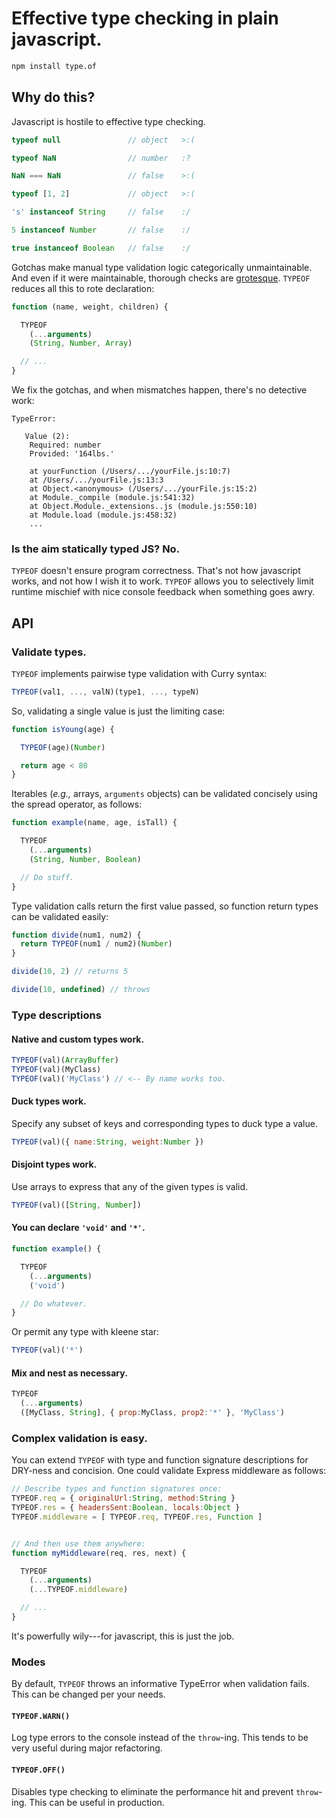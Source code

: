 # Effective type checking in plain javascript.
```sh
npm install type.of
```

## Why do this?

Javascript is hostile to effective type checking.

```js
typeof null               // object   >:(

typeof NaN                // number   :?

NaN === NaN               // false    >:(

typeof [1, 2]             // object   >:(

's' instanceof String     // false    :/

5 instanceof Number       // false    :/

true instanceof Boolean   // false    :/
```

Gotchas make manual type validation logic categorically unmaintainable. And even if it were maintainable, thorough checks are [grotesque](https://www.joyent.com/node-js/production/design/errors#an-example). `TYPEOF` reduces all this to rote declaration:

```js
function (name, weight, children) {

  TYPEOF
    (...arguments)
    (String, Number, Array)

  // ...
}
```

We fix the gotchas, and when mismatches happen, there's no detective work:

```
TypeError:

   Value (2):
    Required: number
    Provided: '164lbs.'

    at yourFunction (/Users/.../yourFile.js:10:7)
    at /Users/.../yourFile.js:13:3
    at Object.<anonymous> (/Users/.../yourFile.js:15:2)
    at Module._compile (module.js:541:32)
    at Object.Module._extensions..js (module.js:550:10)
    at Module.load (module.js:458:32)
    ...
```

### Is the aim statically typed JS? No.
`TYPEOF` doesn't ensure program correctness. That's not how javascript works, and not how I wish it to work. `TYPEOF` allows you to selectively limit runtime mischief with nice console feedback when something goes awry.

## API
### Validate types.
`TYPEOF` implements pairwise type validation with Curry syntax:

```js
TYPEOF(val1, ..., valN)(type1, ..., typeN)
```

So, validating a single value is just the limiting case:

```js
function isYoung(age) {

  TYPEOF(age)(Number)

  return age < 80
}
```

Iterables (*e.g.,* arrays, `arguments` objects) can be validated concisely using the spread operator, as follows:

```js
function example(name, age, isTall) {

  TYPEOF
    (...arguments)
    (String, Number, Boolean)

  // Do stuff.
}
```

Type validation calls return the first value passed, so function return types can be validated easily:

```js
function divide(num1, num2) {
  return TYPEOF(num1 / num2)(Number)
}

divide(10, 2) // returns 5

divide(10, undefined) // throws
```

### Type descriptions
#### Native and custom types work.
```js
TYPEOF(val)(ArrayBuffer)
TYPEOF(val)(MyClass)
TYPEOF(val)('MyClass') // <-- By name works too.
```

#### Duck types work.
Specify any subset of keys and corresponding types to duck type a value.

```js
TYPEOF(val)({ name:String, weight:Number })
```

#### Disjoint types work.
Use arrays to express that any of the given types is valid.

```js
TYPEOF(val)([String, Number])
```

#### You can declare `'void'` and `'*'`.
```js
function example() {

  TYPEOF
    (...arguments)
    ('void')

  // Do whatever.
}
```

Or permit any type with kleene star:

```js
TYPEOF(val)('*')
```

#### Mix and nest as necessary.
```js
TYPEOF
  (...arguments)
  ([MyClass, String], { prop:MyClass, prop2:'*' }, 'MyClass')
```

### Complex validation is easy.
You can extend `TYPEOF` with type and function signature descriptions for DRY-ness and concision. One could validate Express middleware as follows:

```js
// Describe types and function signatures once:
TYPEOF.req = { originalUrl:String, method:String }
TYPEOF.res = { headersSent:Boolean, locals:Object }
TYPEOF.middleware = [ TYPEOF.req, TYPEOF.res, Function ]


// And then use them anywhere:
function myMiddleware(req, res, next) {

  TYPEOF
    (...arguments)
    (...TYPEOF.middleware)

  // ...
}
```
It's powerfully wily---for javascript, this is just the job.

### Modes
By default, `TYPEOF` throws an informative TypeError when validation fails. This can be changed per your needs.

#### `TYPEOF.WARN()`
Log type errors to the console instead of the `throw`-ing. This tends to be very useful during major refactoring.

#### `TYPEOF.OFF()`
Disables type checking to eliminate the performance hit and prevent `throw`-ing. This can be useful in production.

